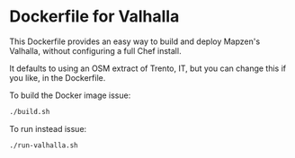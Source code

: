 # Dockerfile for Valhalla

This Dockerfile provides an easy way to build and deploy Mapzen's Valhalla,
without configuring a full Chef install.

It defaults to using an OSM extract of Trento, IT, but you can change this if
you like, in the Dockerfile.

To build the Docker image issue:

```sh
./build.sh
```

To run instead issue:
```sh
./run-valhalla.sh
```
